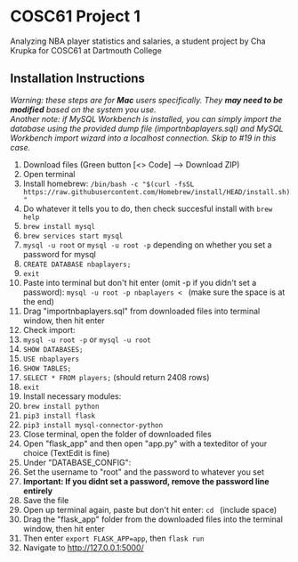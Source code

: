 # COSC61 Project 1 #
Analyzing NBA player statistics and salaries, a student project by Cha Krupka for COSC61 at Dartmouth College
## Installation Instructions ##
_Warning: these steps are for **Mac** users specifically. They **may need to be modified** based on the system you use._  
_Another note: if MySQL Workbench is installed, you can simply import the database using the provided dump file (importnbaplayers.sql) and MySQL Workbench import wizard into a localhost connection. Skip to #19 in this case._
1. Download files (Green button [<> Code] --> Download ZIP)
2. Open terminal
3. Install homebrew: `/bin/bash -c "$(curl -fsSL https://raw.githubusercontent.com/Homebrew/install/HEAD/install.sh)"`
4. Do whatever it tells you to do, then check succesful install with `brew help`
5. `brew install mysql`
6. `brew services start mysql`
7. `mysql -u root` or `mysql -u root -p` depending on whether you set a password for mysql
8. `CREATE DATABASE nbaplayers;`
9. `exit`
10. Paste into terminal but don't hit enter (omit -p if you didn't set a password): `mysql -u root -p nbaplayers < ` (make sure the space is at the end)
11. Drag "importnbaplayers.sql" from downloaded files into terminal window, then hit enter
12. Check import:
13. `mysql -u root -p` or `mysql -u root`
14. `SHOW DATABASES;`
15. `USE nbaplayers`
16. `SHOW TABLES;`
17. `SELECT * FROM players;` (should return 2408 rows)
18. `exit`
19. Install necessary modules:
20. `brew install python`
21. `pip3 install flask`
22. `pip3 install mysql-connector-python`
23. Close terminal, open the folder of downloaded files
24. Open "flask_app" and then open "app.py" with a texteditor of your choice (TextEdit is fine)
25. Under "DATABASE_CONFIG":
26. Set the username to "root" and the password to whatever you set
27. **Important: If you didnt set a password, remove the password line entirely**
28. Save the file
29. Open up terminal again, paste but don't hit enter: `cd ` (include space)
30. Drag the "flask_app" folder from the downloaded files into the terminal window, then hit enter
31. Then enter `export FLASK_APP=app`, then `flask run`
32. Navigate to http://127.0.0.1:5000/
